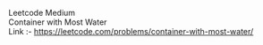 Leetcode Medium
<br>
Container with Most Water
<br>
Link :- https://leetcode.com/problems/container-with-most-water/
